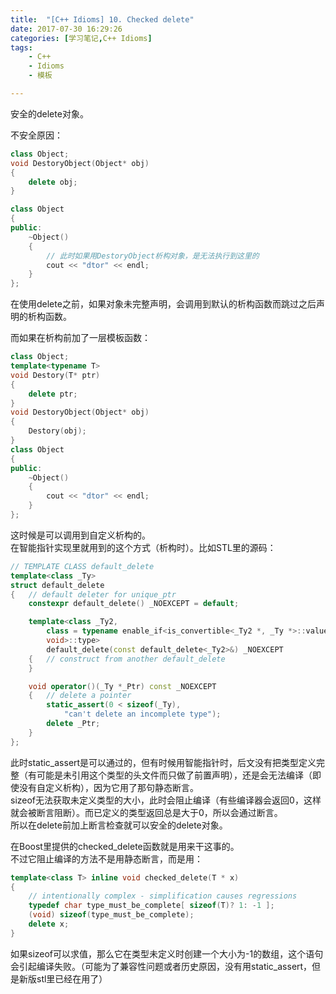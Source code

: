 ```yaml
---
title:  "[C++ Idioms] 10. Checked delete"
date: 2017-07-30 16:29:26
categories: [学习笔记,C++ Idioms]
tags:
    - C++
    - Idioms
    - 模板

---
```

安全的delete对象。<!--more-->  

不安全原因：
```cpp
class Object;
void DestoryObject(Object* obj)
{
	delete obj;
}

class Object
{
public:
	~Object()
	{
        // 此时如果用DestoryObject析构对象，是无法执行到这里的
		cout << "dtor" << endl;
	}
};
```
在使用delete之前，如果对象未完整声明，会调用到默认的析构函数而跳过之后声明的析构函数。  

而如果在析构前加了一层模板函数：
```cpp
class Object;
template<typename T>
void Destory(T* ptr)
{
	delete ptr;
}
void DestoryObject(Object* obj)
{
	Destory(obj);
}
class Object
{
public:
	~Object()
	{
		cout << "dtor" << endl;
	}
};
```

这时候是可以调用到自定义析构的。  
在智能指针实现里就用到的这个方式（析构时）。比如STL里的源码：  
```cpp
// TEMPLATE CLASS default_delete
template<class _Ty>
struct default_delete
{	// default deleter for unique_ptr
	constexpr default_delete() _NOEXCEPT = default;

	template<class _Ty2,
		class = typename enable_if<is_convertible<_Ty2 *, _Ty *>::value,
		void>::type>
		default_delete(const default_delete<_Ty2>&) _NOEXCEPT
	{	// construct from another default_delete
	}

	void operator()(_Ty *_Ptr) const _NOEXCEPT
	{	// delete a pointer
		static_assert(0 < sizeof(_Ty),
			"can't delete an incomplete type");
		delete _Ptr;
	}
};
```
此时static_assert是可以通过的，但有时候用智能指针时，后文没有把类型定义完整（有可能是未引用这个类型的头文件而只做了前置声明），还是会无法编译（即使没有自定义析构），因为它用了那句静态断言。  
sizeof无法获取未定义类型的大小，此时会阻止编译（有些编译器会返回0，这样就会被断言阻断）。而已定义的类型返回总是大于0，所以会通过断言。  
所以在delete前加上断言检查就可以安全的delete对象。  

在Boost里提供的checked_delete函数就是用来干这事的。  
不过它阻止编译的方法不是用静态断言，而是用：
```cpp
template<class T> inline void checked_delete(T * x)
{
    // intentionally complex - simplification causes regressions
    typedef char type_must_be_complete[ sizeof(T)? 1: -1 ];
    (void) sizeof(type_must_be_complete);
    delete x;
}
```
如果sizeof可以求值，那么它在类型未定义时创建一个大小为-1的数组，这个语句会引起编译失败。（可能为了兼容性问题或者历史原因，没有用static_assert，但是新版stl里已经在用了）  

